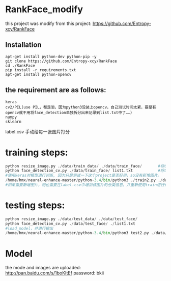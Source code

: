# RankFace_modify
this project was modify from this project: https://github.com/Entropy-xcy/RankFace

## Installation
```shell
apt-get install python-dev python-pip -y
git clone https://github.com/Entropy-xcy/RankFace
cd ./RankFace
pip install -r requirements.txt
apt-get install python-opencv
```

## the requirement are as follows:
```shell
keras
cv2/PIL(use PIL，都是泪，因为python3没装上opencv，自己测试时间太紧，要是有opencv就不用将face_detection单独拆分出来记录到list.txt中了……）
numpy 
sklearn
```

label.csv 手动给每一张图片打分
# training steps:
```python
python resize_image.py ./data/train_data/ ./data/train_face/       #将train_data进行缩放，
python face_detection_cv.py ./data/train_face/ list1.txt           #将train_face中的脸部定位进行记录，输出到文件保存
#使用keras对模型进行训练, 因为只是测试一下这个project是否好用，so没有新增图片。
/home/hmx/neural-enhance-master/python-3.4/bin/python3 ./train2.py ./data/train_face/ ./list1.txt  
#如果需要新增图片，则也需要在label.csv中增加该图片的分类信息，并重新使用train进行训练。
```

# testing steps:
```python
python resize_image.py ./data/test_data/ ./data/test_face/
python face_detection_cv.py ./data/test_face/ ./list1.txt
#load_model，并进行输出
/home/hmx/neural-enhance-master/python-3.4/bin/python3 test2.py ./data/train_face/ ./list1.txt  
```
# Model
the mode and images are uploaded:   
http://pan.baidu.com/s/1boKItEf   password: bkii  
